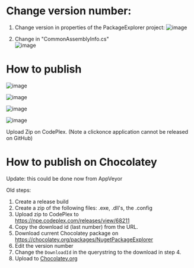 Change version number:
===

1. Change version in properties of the PackageExplorer project:
![image](https://cloud.githubusercontent.com/assets/5808377/13398046/e459d2a4-defc-11e5-837a-b67dbfbcd89e.png)

2.  Change in "CommonAssemblyInfo.cs" <br>
![image](https://cloud.githubusercontent.com/assets/5808377/13398070/013b1df6-defd-11e5-9f7c-2135bd298453.png)





How to publish
====


![image](https://cloud.githubusercontent.com/assets/5808377/13203106/5f2f18a8-d8af-11e5-98fc-530b9f9d18c3.png)

![image](https://cloud.githubusercontent.com/assets/5808377/13203107/62992a60-d8af-11e5-8446-1d178776c0e7.png)

![image](https://cloud.githubusercontent.com/assets/5808377/13203109/65303066-d8af-11e5-8483-5f0f2cdeff92.png)

![image](https://cloud.githubusercontent.com/assets/5808377/13203110/70861066-d8af-11e5-8969-2341d2557481.png)


Upload Zip on CodePlex. (Note a clickonce application cannot be released on GitHub)


How to publish on Chocolatey
===

Update: this could be done now from AppVeyor

Old steps:

1. Create a release build
2. Create a zip of the following files: .exe, .dll's, the .config
3. Upload zip to CodePlex to https://npe.codeplex.com/releases/view/68211
4. Copy the download id (last number) from the URL.
5. Download current Chocolatey package on https://chocolatey.org/packages/NugetPackageExplorer
6. Edit the version number
7. Change the `DownloadId` in the querystring to the download in step 4.
8. Upload to [Chocolatey.org](https://chocolatey.org)

